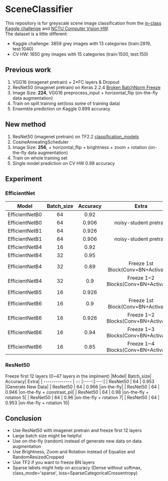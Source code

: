 # SceneClassifier
This repository is for greyscale scene image classification from the [in-class Kaggle challenge](https://www.kaggle.com/c/cs-ioc5008-hw1) and [NCTU Computer Vision HW](https://github.com/yan-roo/NCTU_Computer_Vision/blob/master/HW5/CV2020HW5.pdf).<br> 
The dataset is a little different:
* Kaggle challenge: 3859 grey images with 13 categories (train:2819, test:1040)
* CV HW: 1650 grey images with 15 categories (train:1500, test:150)

## Previous work
1. VGG16 (imagenet pretrain) + 2*FC layers & Dropout
2. ResNet50 (imagenet pretrain) on Keras 2.2.4 [Broken BatchNorm Freeze](http://blog.datumbox.com/the-batch-normalization-layer-of-keras-is-broken/#comment-22015)
3. Image Size: **224**, VGG16 preprocess_input + horizontal_flip (on-the-fly data augmentation)
4. Train on spilt training set(loss some of training data)
5. Ensemble prediction on Kaggle 0.899 accuracy


## New method
1. ResNet50 (imagenet pretrain) on TF2.2 [classification_models](https://github.com/qubvel/classification_models)
2. CosineAnnealingScheduler
3. Image Size: **256**,  + horizontal_flip + brightness + zoom + rotation (on-the-fly data augmentation)
4. Train on whole training set
5. Single model prediction on CV HW 0.98 accuracy


## Experiment
### EfficientNet
|Model| Batch_size| Accuracy| Extra| 
| -------------- | :-: |:----:|:---:|
| EfficientNetB0 | 64  | 0.92 ||
| EfficientNetB0 | 64  | 0.906 |noisy-student pretrain|
| EfficientNetB1 | 64  |0.926 ||
| EfficientNetB1 | 64  | 0.906 |noisy-student pretrain|
| EfficientNetB4 | 16  | 0.92 ||
| EfficientNetB4 | 32  | 0.95 ||
| EfficientNetB4 | 32  | 0.89 |Freeze 1st Block(Conv+BN+Activation)|
| EfficientNetB4 | 32  | 0.9  |Freeze 1~2 Blocks(Conv+BN+Activation)|
| EfficientNetB5 | 16  | 0.926||
| EfficientNetB6 | 16  | 0.9  |Freeze 1st Block(Conv+BN+Activation)|
| EfficientNetB6 | 16  | 0.926|Freeze 1~2 Blocks(Conv+BN+Activation)|
| EfficientNetB6 | 16  | 0.94 |Freeze 1~3 Blocks(Conv+BN+Activation)|
| EfficientNetB6 | 16  | 0.85 |Freeze 1~4 Blocks(Conv+BN+Activation)|

### ResNet50
Freeze first 12 layers (0~47 layers in the implment)
|Model| Batch_size| Accuracy| Extra| 
| -------------- | :-: |:----:|:---:|
| ResNet50 | 64  | 0.953 |Generate New Data|
| ResNet50 | 64  | 0.966 |on-the-fly|
| ResNet50 | 64  | 0.946 |on-the-fly + constrast_pil|
| ResNet50 | 64  | 0.98  |on-the-fly + rotation 5|
| ResNet50 | 64  | 0.96  |on-the-fly + rotation 7|
| ResNet50 | 64  | 0.953 |on-the-fly + rotation 10|

## Conclusion
* Use ResNet50 with imagenet pretrain and freeze first 12 layers
* Large batch size might be helpful
* Use on-the-fly (random) instead of generate new data on data augmentation
* Use Brightness, Zoom and Rotation instead of Equalize and RandomResizedCropped
* Use TF2 if you want to freeze BN layers
* Sparse labels might help on accuracy (Dense without softmax, class_mode='sparse', loss=SparseCategoricalCrossentropy)
